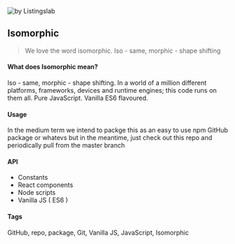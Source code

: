 ![by Listingslab](https://listingslab.com/public/png/byListingslab.png)

## Isomorphic

> We love the word isomorphic. Iso - same, morphic - shape shifting


#### What does Isomorphic mean?

Iso - same, morphic - shape shifting. In a world of a million different platforms, frameworks, devices and runtime engines; this code runs on them all. Pure JavaScript. Vanilla ES6 flavoured.

#### Usage

In the medium term we intend to packge this as an easy to use npm GitHub package or whatevs but in the meantime, just check out this repo and periodically pull from the master branch

#### API

- Constants
- React components
- Node scripts
- Vanilla JS ( ES6 )

#### Tags

GitHub, repo, package, Git, Vanilla JS, JavaScript, Isomorphic

